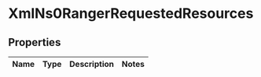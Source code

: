 
# XmlNs0RangerRequestedResources

## Properties
Name | Type | Description | Notes
------------ | ------------- | ------------- | -------------



